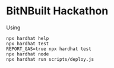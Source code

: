 # BitNBuilt Hackathon

Using 


```shell
npx hardhat help
npx hardhat test
REPORT_GAS=true npx hardhat test
npx hardhat node
npx hardhat run scripts/deploy.js
```
